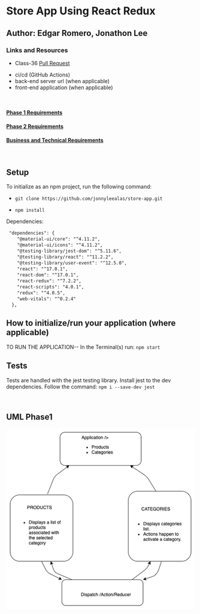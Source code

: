 # Store App Using React Redux
## Author: Edgar Romero, Jonathon Lee
### Links and Resources

- Class-36 [Pull Request](https://github.com/jonnyleealas/store-app/pull/7)
<!-- - Class-37 [Pull Request] -->

- ci/cd (GitHub Actions)
- back-end server url (when applicable)
- front-end application (when applicable)

<br>

 #### [Phase 1 Requirements](https://canvas.instructure.com/courses/2168372/assignments/16248980)
 #### [Phase 2 Requirements](https://canvas.instructure.com/courses/2168372/assignments/16248981)
 <!-- #### [Phase 3 Requirements]()
 #### [Phase 4 Requirements]() -->
 #### [Business and Technical Requirements]()
 
<br>

## Setup
To initialize as an npm project, run the following command:
<br>

- `git clone https://github.com/jonnyleealas/store-app.git`


- `npm install`

Dependencies: 
```
 "dependencies": {
    "@material-ui/core": "^4.11.2",
    "@material-ui/icons": "^4.11.2",
    "@testing-library/jest-dom": "^5.11.6",
    "@testing-library/react": "^11.2.2",
    "@testing-library/user-event": "^12.5.0",
    "react": "^17.0.1",
    "react-dom": "^17.0.1",
    "react-redux": "^7.2.2",
    "react-scripts": "4.0.1",
    "redux": "^4.0.5",
    "web-vitals": "^0.2.4"
  },

```


## How to initialize/run your application (where applicable)
TO RUN THE APPLICATION--
In the Terminal(s) run: `npm start `



## Tests
Tests are handled with the jest testing library. Install jest to the dev dependencies. Follow the command:
`npm i --save-dev jest`

<br>



## UML Phase1
![Architecture Phase1](./img/phase1-app-store.png)